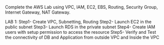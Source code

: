Complete the AWS Lab using VPC, IAM, EC2, EBS, Routing, Security Group, Internet Gateway, NAT Gateway.

LAB 1:
Step1- Create VPC, Subnetting, Routing
Step2- Launch EC2 in the public subnet
Step3- Launch RDS in the private subnet
Step4- Create IAM users with setup permission to access the resource
Step5- Verify and Test the connectivity of DB and Application from outside VPC and Inside the VPC
